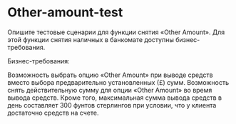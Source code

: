 # Other-amount-test

Опишите тестовые сценарии для функции снятия «Other Amount». Для этой функции снятия наличных в банкомате доступны бизнес-требования.

Бизнес-требования:

Возможность выбрать опцию «Other Amount» при выводе средств вместо выбора предварительно установленных (£) сумм.
Возможность снять действительную сумму для опции «Other Amount» во время вывода средств. Кроме того, максимальная сумма вывода средств в день составляет 300 фунтов стерлингов при условии, что у клиента достаточно средств на счете.
